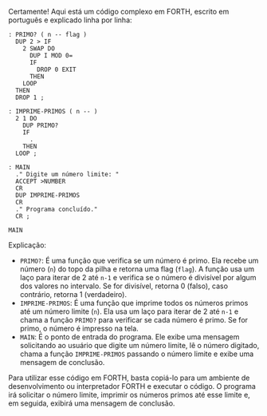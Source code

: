 Certamente! Aqui está um código complexo em FORTH, escrito em português e explicado linha por linha:

```
: PRIMO? ( n -- flag )
  DUP 2 > IF
    2 SWAP DO
      DUP I MOD 0=
      IF
        DROP 0 EXIT
      THEN
    LOOP
  THEN
  DROP 1 ;

: IMPRIME-PRIMOS ( n -- )
  2 1 DO
    DUP PRIMO?
    IF
      .
    THEN
  LOOP ;

: MAIN
  ." Digite um número limite: "
  ACCEPT >NUMBER
  CR
  DUP IMPRIME-PRIMOS
  CR
  ." Programa concluído."
  CR ;

MAIN
```

Explicação:
- `PRIMO?`: É uma função que verifica se um número é primo. Ela recebe um número (`n`) do topo da pilha e retorna uma flag (`flag`). A função usa um laço para iterar de 2 até `n-1` e verifica se o número é divisível por algum dos valores no intervalo. Se for divisível, retorna 0 (falso), caso contrário, retorna 1 (verdadeiro).
- `IMPRIME-PRIMOS`: É uma função que imprime todos os números primos até um número limite (`n`). Ela usa um laço para iterar de 2 até `n-1` e chama a função `PRIMO?` para verificar se cada número é primo. Se for primo, o número é impresso na tela.
- `MAIN`: É o ponto de entrada do programa. Ele exibe uma mensagem solicitando ao usuário que digite um número limite, lê o número digitado, chama a função `IMPRIME-PRIMOS` passando o número limite e exibe uma mensagem de conclusão.

Para utilizar esse código em FORTH, basta copiá-lo para um ambiente de desenvolvimento ou interpretador FORTH e executar o código. O programa irá solicitar o número limite, imprimir os números primos até esse limite e, em seguida, exibirá uma mensagem de conclusão.